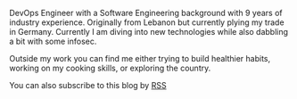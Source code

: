 ---
---

DevOps Engineer with a Software Engineering background with 9 years of industry experience. Originally from Lebanon but currently plying my trade in Germany. Currently I am diving into new technologies while also dabbling a bit with some infosec.

Outside my work you can find me either trying to build healthier habits, working on my cooking skills, or exploring the country.

You can also subscribe to this blog by [RSS](https://ebourgess.dev/index.xml)